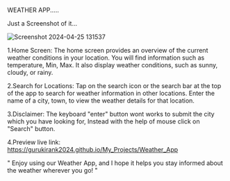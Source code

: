 WEATHER APP.....


Just a Screenshot of it...

![Screenshot 2024-04-25 131537](https://github.com/Gurukirank2024/My_Projects/assets/167998862/043c72fe-dfef-4998-99ab-b7a570b682d5)


1.Home Screen:
       The home screen provides an overview of the current weather conditions in your location.
       You will find information such as temperature, Min, Max. It also display weather conditions, such as sunny, cloudy, or rainy.

2.Search for Locations:
        Tap on the search icon or the search bar at the top of the app to search for weather information in other locations.
        Enter the name of a city, town, to view the weather details for that location.

3.Disclaimer: 
         The keyboard "enter" button wont works to submit the city which you have looking for, Instead with the help of mouse click on "Search" button.


4.Preview live link: https://gurukirank2024.github.io/My_Projects/Weather_App

         

 " Enjoy using our Weather App, and I hope it helps you stay informed about the weather wherever you go! "




